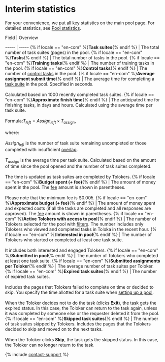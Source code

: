 # Interim statistics

For your convenience, we put all key statistics on the main pool page. For detailed statistics, see [Pool statistics](pool_statistic-pool.md).


Field
 |
Overview

----- | -----
{% if locale == "en-com" %}**Task suites**{% endif %} | The total number of task suites (pages) in the pool.
{% if locale == "en-com" %}**Tasks**{% endif %} | The total number of tasks in the pool.
{% if locale == "en-com" %}**Training tasks**{% endif %} | The number of training tasks in the pool.
{% if locale == "en-com" %}**Control tasks**{% endif %} | The number of [control tasks](../../glossary.md#control-task-ru) in the pool.
{% if locale == "en-com" %}**Average assignment submit time**{% endif %} | The average time for completing a [task suite](../../glossary.md#task-page-ru) in the pool. Specified in seconds.<br/><br/>Calculated based on 1000 recently completed task suites.
{% if locale == "en-com" %}**Approximate finish time**{% endif %} | The anticipated time for finishing tasks, in days and hours. Calculated using the average time per task suite.<br/><br/>Formula:$T_{left}={Assign_{left}}\times{T_{assign}}$,<br/><br/>where:<br/><br/>$Assign_{left}$ is the number of task suite remaining uncompleted or those completed with insufficient [overlap](../../glossary.md#overlap-ru).<br/><br/>$T_{assign}$ is the average time per task suite. Calculated based on the amount of time since the pool opened and the number of task suites completed.<br/><br/>The time is updated as task suites are completed by Tolokers.
{% if locale == "en-com" %}**Budget spent (+ fee)**{% endif %} | The amount of money spent in the pool. The [fee](budget.md) amount is shown in parentheses.<br/><br/>Please note that the minimum fee is $0.005.
{% if locale == "en-com" %}**Approximate budget (+ fee)**{% endif %} | The amount of money spent and expected costs (if all the tasks are completed and all responses are approved). The [fee](../../glossary.md#comission-fee-ru) amount is shown in parentheses.
{% if locale == "en-com" %}**Active Tolokers with access to pool**{% endif %} | The number of Tolokers selected for the pool with [filters](filters.md). The number includes only Tolokers who viewed and completed tasks in Toloka in the recent hour.
{% if locale == "en-com" %}**Interested in pool**{% endif %} | The number of Tolokers who started or completed at least one task suite.<br/><br/>It includes both interested and engaged Tolokers.
{% if locale == "en-com" %}**Submitted in pool**{% endif %} | The number of Tolokers who completed at least one task suite.
{% if locale == "en-com" %}**Submitted assignments per Toloker**{% endif %} | The average number of task suites per Toloker.
{% if locale == "en-com" %}**Expired task suites**{% endif %} | The number of expired task suites.<br/><br/>Includes the pages that Tolokers failed to complete on time or decided to skip. You specify the time allotted for a task suite when [setting up a pool](pool-main.md#table_n3q_vhz_jlb).<br/><br/>When the Toloker decides not to do the task (clicks **Exit**), the task gets the expired status. In this case, the Toloker can return to the task again, unless it was completed by someone else or the requester deleted it from the pool.
{% if locale == "en-com" %}**Skipped task suites**{% endif %} | The number of task suites skipped by Tolokers. Includes the pages that the Tolokers decided to skip and moved on to the next tasks.<br/><br/>When the Toloker clicks **Skip**, the task gets the skipped status. In this case, the Toloker can no longer return to the task.

{% include [contact-support](../_includes/contact-support-help.md) %}